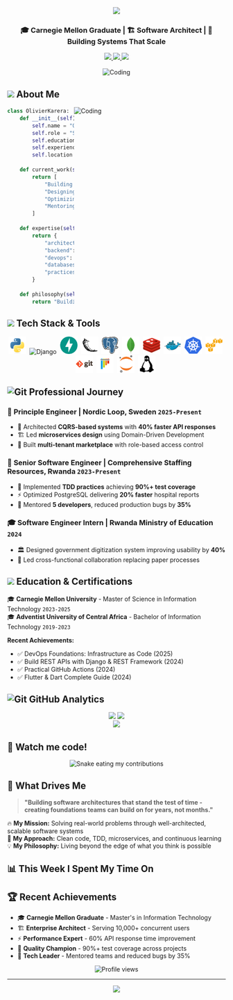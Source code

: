 <div align="center">
  <img src="https://readme-typing-svg.herokuapp.com/?font=Righteous&size=35&center=true&vCenter=true&width=500&height=70&duration=4000&lines=Hi+There!+👋;+I'm+Olivier+Karera!;Software+Architect+%26+Engineer!;" />
</div>

<h3 align="center">🎓 Carnegie Mellon Graduate | 🏗️ Software Architect | 🚀 Building Systems That Scale</h3>

<div align="center">
  <a href="https://linkedin.com/in/olivier-karera">
    <img src="https://img.shields.io/badge/LinkedIn-0077B5?style=for-the-badge&logo=linkedin&logoColor=white"/>
  </a>
  <a href="mailto:olivierkarera2020@gmail.com">
    <img src="https://img.shields.io/badge/Gmail-333333?style=for-the-badge&logo=gmail&logoColor=red"/>
  </a>
  <a href="your-portfolio-url">
    <img src="https://img.shields.io/badge/Portfolio-FF5722?style=for-the-badge&logo=todoist&logoColor=white"/>
  </a>
</div>

<br/>

<div align="center">
  <img alt="Coding" width="400" src="https://media.giphy.com/media/qgQUggAC3Pfv687qPC/giphy.gif">
</div>

## <img src="https://media.giphy.com/media/VgCDAzcKvsR6OM0uWg/giphy.gif" width="50"> About Me

<img align="right" alt="Coding" width="350" src="https://media.giphy.com/media/SWoSkN6DxTszqIKEqv/giphy.gif">

```python
class OlivierKarera:
    def __init__(self):
        self.name = "Olivier Karera"
        self.role = "Software Architect & Engineer"
        self.education = "Carnegie Mellon University - MS IT (2025)"
        self.experience = "3+ years"
        self.location = "Kigali, Rwanda"
        
    def current_work(self):
        return [
            "Building enterprise systems for 10,000+ users",
            "Designing microservices with CQRS patterns",
            "Optimizing performance (60% faster APIs)",
            "Mentoring teams & reducing bugs by 35%"
        ]
    
    def expertise(self):
        return {
            "architecture": ["Clean Architecture", "Microservices", "DDD"],
            "backend": ["Python", "Django", "FastAPI"],
            "devops": ["Docker", "AWS", "CI/CD"],
            "databases": ["PostgreSQL", "MongoDB", "Redis"],
            "practices": ["TDD", "90%+ Test Coverage"]
        }
    
    def philosophy(self):
        return "Building software architectures that stand the test of time"
```

## <img src="https://media.giphy.com/media/iY8CRBdQXODJSCERIr/giphy.gif" width="35"><b> Tech Stack & Tools </b>

<div align="center">
  <img src="https://github.com/devicons/devicon/blob/master/icons/python/python-original.svg" title="Python" alt="Python" width="40" height="40"/>&nbsp;
  <img src="https://img.icons8.com/?size=512&id=qV-JzWYl9dzP&format=png" title="Django" alt="Django" width="40" height="40"/>&nbsp;
  <img src="https://github.com/devicons/devicon/blob/master/icons/fastapi/fastapi-original.svg" title="FastAPI" alt="FastAPI" width="40" height="40"/>&nbsp;
  <img src="https://github.com/devicons/devicon/blob/master/icons/flask/flask-original.svg" title="Flask" alt="Flask" width="40" height="40"/>&nbsp;
  <img src="https://github.com/devicons/devicon/blob/master/icons/postgresql/postgresql-original.svg" title="PostgreSQL" alt="PostgreSQL" width="40" height="40"/>&nbsp;
  <img src="https://github.com/devicons/devicon/blob/master/icons/mongodb/mongodb-original.svg" title="MongoDB" alt="MongoDB" width="40" height="40"/>&nbsp;
  <img src="https://github.com/devicons/devicon/blob/master/icons/redis/redis-original.svg" title="Redis" alt="Redis" width="40" height="40"/>&nbsp;
  <img src="https://github.com/devicons/devicon/blob/master/icons/docker/docker-original.svg" title="Docker" alt="Docker" width="40" height="40"/>&nbsp;
  <img src="https://github.com/devicons/devicon/blob/master/icons/kubernetes/kubernetes-plain.svg" title="Kubernetes" alt="Kubernetes" width="40" height="40"/>&nbsp;
  <img src="https://github.com/devicons/devicon/blob/master/icons/amazonwebservices/amazonwebservices-original.svg" title="AWS" alt="AWS" width="40" height="40"/>&nbsp;
  <img src="https://github.com/devicons/devicon/blob/master/icons/git/git-original-wordmark.svg" title="Git" alt="Git" width="40" height="40"/>&nbsp;
  <img src="https://github.com/devicons/devicon/blob/master/icons/pytest/pytest-original.svg" title="Pytest" alt="Pytest" width="40" height="40"/>&nbsp;
  <img src="https://github.com/devicons/devicon/blob/master/icons/jupyter/jupyter-original.svg" title="Jupyter" alt="Jupyter" width="40" height="40"/>&nbsp;
  <img src="https://github.com/devicons/devicon/blob/master/icons/linux/linux-plain.svg" title="Linux" alt="Linux" width="40" height="40"/>&nbsp;
</div>

## <img src="https://media.giphy.com/media/W5eoZHPpUx9sapR0eu/giphy.gif" width="30px" alt="Git"/> Professional Journey

### 🏢 **Principle Engineer** | Nordic Loop, Sweden `2025-Present`
- 🚀 Architected **CQRS-based systems** with **40% faster API responses**
- 🏗️ Led **microservices design** using Domain-Driven Development
- 💼 Built **multi-tenant marketplace** with role-based access control

### 🏥 **Senior Software Engineer** | Comprehensive Staffing Resources, Rwanda `2023-Present`
- 🧪 Implemented **TDD practices** achieving **90%+ test coverage**
- ⚡ Optimized PostgreSQL delivering **20% faster** hospital reports
- 👥 Mentored **5 developers**, reduced production bugs by **35%**

### 🎓 **Software Engineer Intern** | Rwanda Ministry of Education `2024`
- 🏛️ Designed government digitization system improving usability by **40%**
- 🤝 Led cross-functional collaboration replacing paper processes

## <img src="https://media.giphy.com/media/cj87CxfRtrUifF3Rik/giphy.gif" width="25px"> Education & Certifications

🎓 **Carnegie Mellon University** - Master of Science in Information Technology `2023-2025`  
🎓 **Adventist University of Central Africa** - Bachelor of Information Technology `2019-2023`

**Recent Achievements:**
- ✅ DevOps Foundations: Infrastructure as Code (2025)
- ✅ Build REST APIs with Django & REST Framework (2024)
- ✅ Practical GitHub Actions (2024)
- ✅ Flutter & Dart Complete Guide (2024)

## <img src="https://media.giphy.com/media/W5eoZHPpUx9sapR0eu/giphy.gif" width="30px" alt="Git"/> GitHub Analytics

<div align="center">
  <img height="180em" src="https://github-readme-stats.vercel.app/api?username=olivierkarera&show_icons=true&theme=radical&include_all_commits=true&count_private=true"/>
  <img height="180em" src="https://github-readme-stats.vercel.app/api/top-langs/?username=olivierkarera&layout=compact&langs_count=8&theme=radical"/>
</div>

<div align="center">
  <img src="https://github-readme-streak-stats.herokuapp.com/?user=olivierkarera&theme=radical&hide_border=false" />
</div>

## 🐍 Watch me code!
<div align="center">
  <img src="https://github.com/olivierkarera/olivierkarera/blob/output/github-contribution-grid-snake.svg" alt="Snake eating my contributions"/>
</div>

## 🎯 What Drives Me

> **"Building software architectures that stand the test of time - creating foundations teams can build on for years, not months."**

🔥 **My Mission:** Solving real-world problems through well-architected, scalable software systems  
🚀 **My Approach:** Clean code, TDD, microservices, and continuous learning  
💡 **My Philosophy:** Living beyond the edge of what you think is possible  

## 📊 This Week I Spent My Time On

<!--START_SECTION:waka-->
<!--END_SECTION:waka-->

## 🏆 Recent Achievements

- 🎓 **Carnegie Mellon Graduate** - Master's in Information Technology
- 🏗️ **Enterprise Architect** - Serving 10,000+ concurrent users
- ⚡ **Performance Expert** - 60% API response time improvement
- 🧪 **Quality Champion** - 90%+ test coverage across projects
- 👥 **Tech Leader** - Mentored teams and reduced bugs by 35%

<div align="center">
  <img src="https://komarev.com/ghpvc/?username=olivierkarera&label=Profile%20views&color=0e75b6&style=flat" alt="Profile views" />
</div>

---

<div align="center">
  <img src="https://readme-typing-svg.herokuapp.com/?font=Righteous&size=25&center=true&vCenter=true&width=500&height=70&duration=4000&lines=Thanks+for+visiting!+✌️;+Let's+build+something+amazing!;Connect+with+me!+📬" />
</div>
